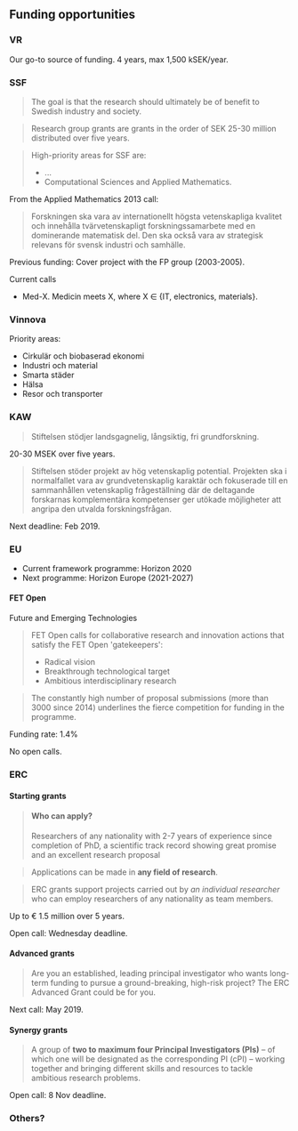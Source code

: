 
## Funding opportunities

### VR

Our go-to source of funding.
4 years, max 1,500 kSEK/year.

### SSF

> The goal is that the research should ultimately be of benefit to Swedish
> industry and society.

> Research group grants are grants in the order of SEK 25-30 million
> distributed over five years.

> High-priority areas for SSF are:
> - ...
> - Computational Sciences and Applied Mathematics.

From the Applied Mathematics 2013 call:

> Forskningen ska vara av internationellt högsta vetenskapliga kvalitet och
> innehålla tvärvetenskapligt forskningssamarbete med en dominerande matematisk
> del. Den ska också vara av strategisk relevans för svensk industri och
> samhälle.

Previous funding: Cover project with the FP group (2003-2005).

Current calls

- Med-X. Medicin meets X, where X ∈ {IT, electronics, materials}.

### Vinnova

Priority areas:
- Cirkulär och biobaserad ekonomi
- Industri och material
- Smarta städer
- Hälsa
- Resor och transporter

### KAW

> Stiftelsen stödjer landsgagnelig, långsiktig, fri grundforskning.

20-30 MSEK over five years.

> Stiftelsen stöder projekt av hög vetenskaplig potential. Projekten ska i
> normalfallet vara av grundvetenskaplig karaktär och fokuserade till en
> sammanhållen vetenskaplig frågeställning där de deltagande forskarnas
> komplementära kompetenser ger utökade möjligheter att angripa den utvalda
> forskningsfrågan.

Next deadline: Feb 2019.

### EU

- Current framework programme: Horizon 2020
- Next programme: Horizon Europe (2021-2027)

#### FET Open

Future and Emerging Technologies

> FET Open calls for collaborative research and innovation actions that satisfy
> the FET Open 'gatekeepers':
> - Radical vision
> - Breakthrough technological target
> - Ambitious interdisciplinary research

> The constantly high number of proposal submissions (more than 3000 since
> 2014) underlines the fierce competition for funding in the programme.

Funding rate: 1.4%

No open calls.

### ERC

#### Starting grants

> #### Who can apply?
> Researchers of any nationality with 2-7 years of experience since completion
> of PhD, a scientific track record showing great promise and an excellent
> research proposal

> Applications can be made in **any field of research**.

> ERC grants support projects carried out by *an individual researcher* who can
> employ researchers of any nationality as team members.

Up to € 1.5 million over 5 years.

Open call: Wednesday deadline.

#### Advanced grants

> Are you an established, leading principal investigator who wants long-term
> funding to pursue a ground-breaking, high-risk project? The ERC Advanced
> Grant could be for you.

Next call: May 2019.

#### Synergy grants

> A group of **two to maximum four Principal Investigators (PIs)** – of which
> one will be designated as the corresponding PI (cPI) – working together and
> bringing different skills and resources to tackle ambitious research
> problems.

Open call: 8 Nov deadline.

### Others?
